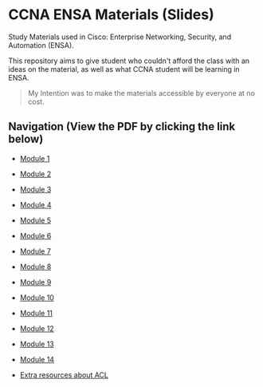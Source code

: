 # CCNA ENSA Materials (Slides)

Study Materials used in Cisco: Enterprise Networking, Security, and Automation (ENSA). 

This repository aims to give student who couldn't afford the class with an ideas on the material, as well as what CCNA student will be learning in ENSA.
> My Intention was to make the materials accessible by everyone at no cost.

## Navigation (View the PDF by clicking the link below)

* [Module 1](https://docs.google.com/viewer?url=https://github.com/ngzhekai/ENSA-Materials/raw/main/ENSA_Module_1.pdf)

* [Module 2](https://docs.google.com/viewer?url=https://github.com/ngzhekai/ENSA-Materials/raw/main/ENSA_Module_2.pdf)

* [Module 3](https://docs.google.com/viewer?url=https://github.com/ngzhekai/ENSA-Materials/raw/main/ENSA_Module_3.pdf)

* [Module 4](https://docs.google.com/viewer?url=https://github.com/ngzhekai/ENSA-Materials/raw/main/ENSA_Module_4.pdf)

* [Module 5](https://docs.google.com/viewer?url=https://github.com/ngzhekai/ENSA-Materials/raw/main/ENSA_Module_5.pdf)

* [Module 6](https://docs.google.com/viewer?url=https://github.com/ngzhekai/ENSA-Materials/raw/main/ENSA_Module_6.pdf)

* [Module 7](https://docs.google.com/viewer?url=https://github.com/ngzhekai/ENSA-Materials/raw/main/ENSA_Module_7.pdf)

* [Module 8](https://docs.google.com/viewer?url=https://github.com/ngzhekai/ENSA-Materials/raw/main/ENSA_Module_8.pdf)

* [Module 9](https://docs.google.com/viewer?url=https://github.com/ngzhekai/ENSA-Materials/raw/main/ENSA_Module_9.pdf)

* [Module 10](https://docs.google.com/viewer?url=https://github.com/ngzhekai/ENSA-Materials/raw/main/ENSA_Module_10.pdf)

* [Module 11](https://docs.google.com/viewer?url=https://github.com/ngzhekai/ENSA-Materials/raw/main/ENSA_Module_11.pdf)

* [Module 12](https://docs.google.com/viewer?url=https://github.com/ngzhekai/ENSA-Materials/raw/main/ENSA_Module_12.pdf)

* [Module 13](https://docs.google.com/viewer?url=https://github.com/ngzhekai/ENSA-Materials/raw/main/ENSA_Module_13.pdf)

* [Module 14](https://docs.google.com/viewer?url=https://github.com/ngzhekai/ENSA-Materials/raw/main/ENSA_Module_14.pdf)

* [Extra resources about ACL](https://docs.google.com/viewer?url=https://github.com/ngzhekai/ENSA-Materials/raw/main/376203_Lecture%2010_ACL.pdf)

